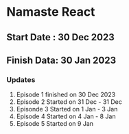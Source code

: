 # Namaste React

## Start Date : 30 Dec 2023
## Finish Data: 30 Jan 2023

### Updates
1. Episode 1 finished on 30 Dec 2023
2. Episode 2 Started on 31 Dec - 31 Dec
3. Episonde 3 Started on 1 Jan - 3 Jan
4. Episode 4 Started on 4 Jan - 8 Jan
5. Episode 5 Started on 9 Jan